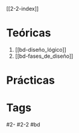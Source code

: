 [[2-2-index]]
# Teóricas
1. [[bd-diseño_lógico]]
2. [[bd-fases_de_diseño]]
# Prácticas
# Tags
#2- 
#2-2 
#bd